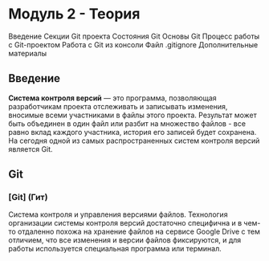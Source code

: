 # Модуль 2 - Теория
Введение
Секции Git проекта
Состояния Git
Основы Git
Процесс работы с Git-проектом
Работа с Git из консоли
Файл .gitignore
Дополнительные материалы
## Введение
**Система контроля версий** — это программа, позволяющая разработчикам проекта отслеживать и записывать изменения, вносимые всеми участниками в файлы этого проекта. Результат может быть объединен в один файл или разбит на множество файлов - все равно вклад каждого участника, история его записей будет сохранена. На сегодня одной из самых распространенных систем контроля версий является Git.
## Git
### [Git] (Гит) 
Cистема контроля и управления версиями файлов. Технология организации системы контроля версий достаточно специфична и в чем-то отдаленно похожа на хранение файлов на сервисе Google Drive с тем отличием, что все изменения и версии файлов фиксируются, и для работы используется специальная программа или терминал.